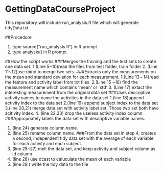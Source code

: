 # GettingDataCourseProject

This reporsitory will include run_analysis.R file which will generate tidyData.txt

##Procedure
1. type source("run_analysis.R") in R prompt
2. type analysis() in R prompt

##How the script works
###Merges the training and the test sets to create one data set.
1.(Line 5~10)read the files from test folder, train folder 
2. (Line 11~12)use rbind to merge two sets. 
###Extracts only the measurements on the mean and standard deviation for each measurement.
1.(Line 13~ 14)read the feature and activity label from txt files.
2.(Line 15 ~16) find the measurement name which contains 'mean' or 'std'
3. (Line 17) extact the interesting measurement from the original data set 
###Uses descriptive activity names to name the activities in the data set
1.(line 18)append activity index to the data set
2.(line 19) append subject index to the data set
3.(line 20,21) merge data set with activity label set. Those two set both have acitivity index.
4. (line 22,23) drop the useless activity index column
###Appropriately labels the data set with descriptive variable names. 
1. (line 24) generate column name.
2. (line 25) rename column name.
###From the data set in step 4, creates a second, independent tidy data set with the average of each variable for each activity and each subject.
1. (line 25~27) melt the data set, and keep activity and subject column as id column
2. (line 28) use dcast to caluculate the mean of each variable
3. (line 29 ) write the tidy data to the file